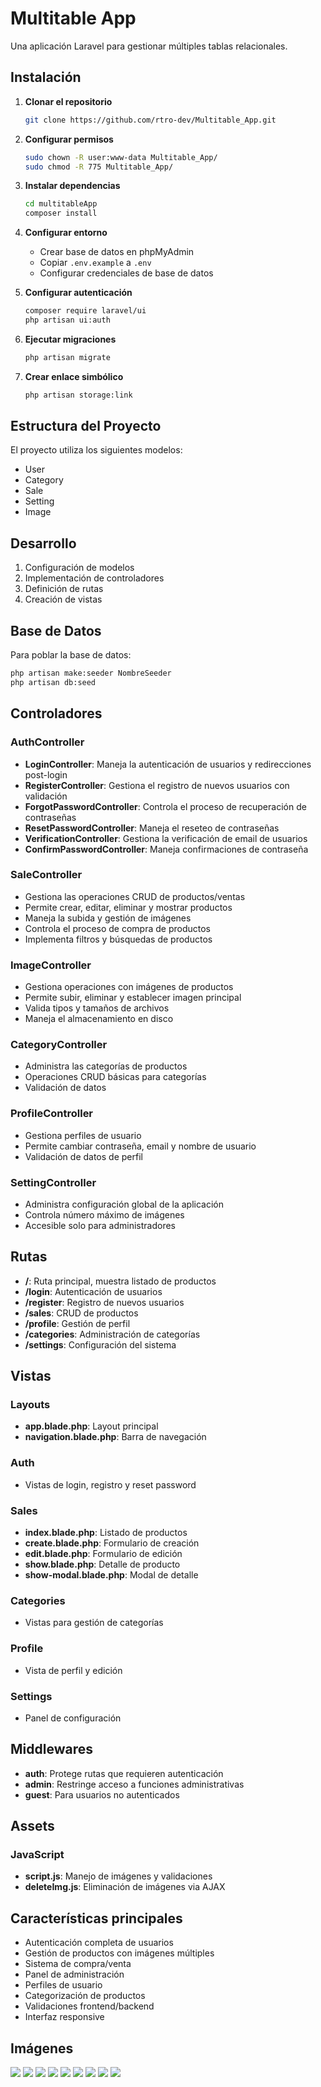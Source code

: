 # Multitable App

Una aplicación Laravel para gestionar múltiples tablas relacionales.

## Instalación

1. **Clonar el repositorio**
    ```bash
    git clone https://github.com/rtro-dev/Multitable_App.git
    ```

2. **Configurar permisos**
    ```bash
    sudo chown -R user:www-data Multitable_App/
    sudo chmod -R 775 Multitable_App/
    ```

3. **Instalar dependencias**
    ```bash
    cd multitableApp
    composer install
    ```

4. **Configurar entorno**
    - Crear base de datos en phpMyAdmin
    - Copiar `.env.example` a `.env`
    - Configurar credenciales de base de datos

5. **Configurar autenticación**
    ```bash
    composer require laravel/ui
    php artisan ui:auth
    ```

6. **Ejecutar migraciones**
    ```bash
    php artisan migrate
    ```

7. **Crear enlace simbólico**
    ```bash
    php artisan storage:link
    ```

## Estructura del Proyecto

El proyecto utiliza los siguientes modelos:
- User
- Category
- Sale
- Setting
- Image

## Desarrollo

1. Configuración de modelos
2. Implementación de controladores
3. Definición de rutas
4. Creación de vistas

## Base de Datos

Para poblar la base de datos:
```bash
php artisan make:seeder NombreSeeder
php artisan db:seed
```

## Controladores

### AuthController
- **LoginController**: Maneja la autenticación de usuarios y redirecciones post-login
- **RegisterController**: Gestiona el registro de nuevos usuarios con validación
- **ForgotPasswordController**: Controla el proceso de recuperación de contraseñas
- **ResetPasswordController**: Maneja el reseteo de contraseñas
- **VerificationController**: Gestiona la verificación de email de usuarios
- **ConfirmPasswordController**: Maneja confirmaciones de contraseña

### SaleController 
- Gestiona las operaciones CRUD de productos/ventas
- Permite crear, editar, eliminar y mostrar productos
- Maneja la subida y gestión de imágenes
- Controla el proceso de compra de productos
- Implementa filtros y búsquedas de productos

### ImageController
- Gestiona operaciones con imágenes de productos
- Permite subir, eliminar y establecer imagen principal
- Valida tipos y tamaños de archivos
- Maneja el almacenamiento en disco

### CategoryController
- Administra las categorías de productos
- Operaciones CRUD básicas para categorías
- Validación de datos

### ProfileController
- Gestiona perfiles de usuario
- Permite cambiar contraseña, email y nombre de usuario
- Validación de datos de perfil

### SettingController
- Administra configuración global de la aplicación
- Controla número máximo de imágenes
- Accesible solo para administradores

## Rutas

- **/**: Ruta principal, muestra listado de productos
- **/login**: Autenticación de usuarios
- **/register**: Registro de nuevos usuarios
- **/sales**: CRUD de productos
- **/profile**: Gestión de perfil
- **/categories**: Administración de categorías
- **/settings**: Configuración del sistema

## Vistas

### Layouts
- **app.blade.php**: Layout principal
- **navigation.blade.php**: Barra de navegación

### Auth
- Vistas de login, registro y reset password

### Sales
- **index.blade.php**: Listado de productos
- **create.blade.php**: Formulario de creación
- **edit.blade.php**: Formulario de edición
- **show.blade.php**: Detalle de producto
- **show-modal.blade.php**: Modal de detalle

### Categories
- Vistas para gestión de categorías

### Profile
- Vista de perfil y edición

### Settings  
- Panel de configuración

## Middlewares

- **auth**: Protege rutas que requieren autenticación
- **admin**: Restringe acceso a funciones administrativas
- **guest**: Para usuarios no autenticados

## Assets

### JavaScript
- **script.js**: Manejo de imágenes y validaciones
- **deleteImg.js**: Eliminación de imágenes via AJAX

## Características principales

- Autenticación completa de usuarios
- Gestión de productos con imágenes múltiples
- Sistema de compra/venta
- Panel de administración
- Perfiles de usuario
- Categorización de productos
- Validaciones frontend/backend
- Interfaz responsive

## Imágenes

<img src="./imgs/1.png">
<img src="./imgs/2.png">
<img src="./imgs/3.png">
<img src="./imgs/4.png">
<img src="./imgs/5.png">
<img src="./imgs/6.png">
<img src="./imgs/7.png">
<img src="./imgs/8.png">
<img src="./imgs/9.png">